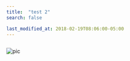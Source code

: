 ```yaml
---
title:  "test 2"
search: false

last_modified_at: 2018-02-19T08:06:00-05:00
---
```


```

```

![pic](D:\迅雷下载\qchs.github.io\assets\images\0.jpg)